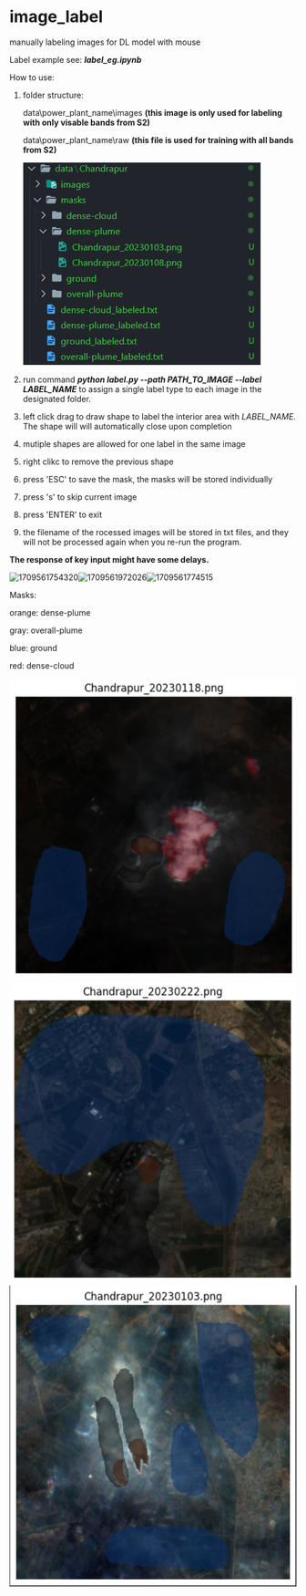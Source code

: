 # image_label

manually labeling images for DL model with mouse

Label example see: ***label_eg.ipynb***

How to use:

1. folder structure:

   data\power_plant_name\images **(this image is only used for labeling with only visable bands from S2)**

   data\power_plant_name\raw **(this file is used for training with all bands from S2)**

   ![1709561996266](image/README/1709561996266.png)
2. run command ***python label.py --path PATH_TO_IMAGE --label LABEL_NAME*** to assign a single label type to each image in the designated folder.
3. left click drag to draw shape to label the interior area with *LABEL_NAME.* The shape will will automatically close upon completion
4. mutiple shapes are allowed for one label in the same image
5. right clikc to remove the previous shape
6. press 'ESC' to save the mask, the masks will be stored individually
7. press 's' to skip current image
8. press 'ENTER' to exit
9. the filename of the rocessed images will be stored in txt files, and they will not be processed again when you re-run the program.

**The response of key input might have some delays.**


![1709561754320](https://file+.vscode-resource.vscode-cdn.net/e%3A/github/image_label/image/README/1709561754320.png)![1709561972026](https://file+.vscode-resource.vscode-cdn.net/e%3A/github/image_label/image/README/1709561972026.png)![1709561774515](https://file+.vscode-resource.vscode-cdn.net/e%3A/github/image_label/image/README/1709561774515.png)

Masks:

orange: dense-plume

gray: overall-plume

blue: ground

red: dense-cloud

![1709563115825](image/README/1709563115825.png)![1709563187130](image/README/1709563187130.png)![1709563221910](image/README/1709563221910.png)
